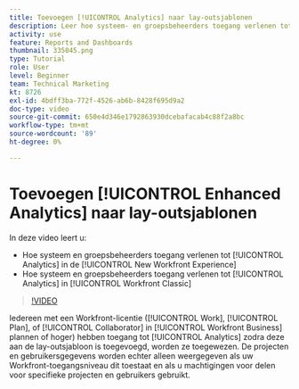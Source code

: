 ```yaml
---
title: Toevoegen [!UICONTROL Analytics] naar lay-outsjablonen
description: Leer hoe systeem- en groepsbeheerders toegang verlenen tot Analytics.
activity: use
feature: Reports and Dashboards
thumbnail: 335045.png
type: Tutorial
role: User
level: Beginner
team: Technical Marketing
kt: 8726
exl-id: 4bdff3ba-772f-4526-ab6b-8428f695d9a2
doc-type: video
source-git-commit: 650e4d346e1792863930dcebafacab4c88f2a8bc
workflow-type: tm+mt
source-wordcount: '89'
ht-degree: 0%

---
```


# Toevoegen [!UICONTROL Enhanced Analytics] naar lay-outsjablonen

In deze video leert u:

* Hoe systeem en groepsbeheerders toegang verlenen tot [!UICONTROL Analytics] in de [!UICONTROL New Workfront Experience]
* Hoe systeem en groepsbeheerders toegang verlenen tot [!UICONTROL Analytics] in [!UICONTROL Workfront Classic]

>[!VIDEO](https://video.tv.adobe.com/v/335045/?quality=12&learn=on)

Iedereen met een Workfront-licentie ([!UICONTROL Work], [!UICONTROL Plan], of [!UICONTROL Collaborator] in [!UICONTROL Workfront Business] plannen of hoger) hebben toegang tot [!UICONTROL Analytics] zodra deze aan de lay-outsjabloon is toegevoegd, worden ze toegewezen. De projecten en gebruikersgegevens worden echter alleen weergegeven als uw Workfront-toegangsniveau dit toestaat en als u machtigingen voor delen voor specifieke projecten en gebruikers gebruikt.
